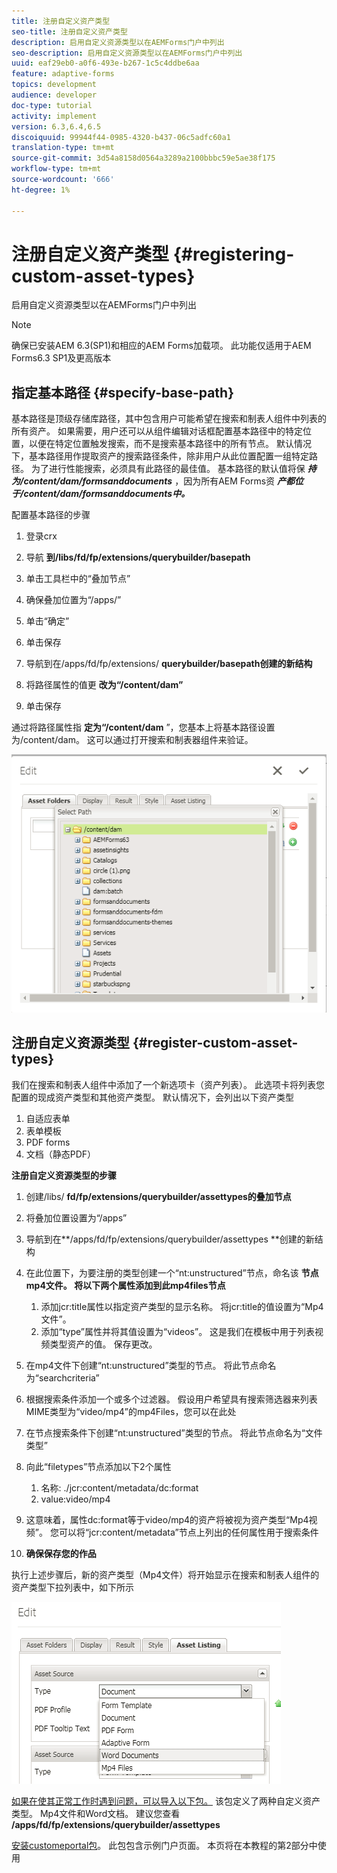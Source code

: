 ```yaml
---
title: 注册自定义资产类型
seo-title: 注册自定义资产类型
description: 启用自定义资源类型以在AEMForms门户中列出
seo-description: 启用自定义资源类型以在AEMForms门户中列出
uuid: eaf29eb0-a0f6-493e-b267-1c5c4ddbe6aa
feature: adaptive-forms
topics: development
audience: developer
doc-type: tutorial
activity: implement
version: 6.3,6.4,6.5
discoiquuid: 99944f44-0985-4320-b437-06c5adfc60a1
translation-type: tm+mt
source-git-commit: 3d54a8158d0564a3289a2100bbbc59e5ae38f175
workflow-type: tm+mt
source-wordcount: '666'
ht-degree: 1%

---
```



# 注册自定义资产类型 {#registering-custom-asset-types}

启用自定义资源类型以在AEMForms门户中列出

>[!NOTE]
>
>确保已安装AEM 6.3(SP1)和相应的AEM Forms加载项。 此功能仅适用于AEM Forms6.3 SP1及更高版本

## 指定基本路径 {#specify-base-path}

基本路径是顶级存储库路径，其中包含用户可能希望在搜索和制表人组件中列表的所有资产。 如果需要，用户还可以从组件编辑对话框配置基本路径中的特定位置，以便在特定位置触发搜索，而不是搜索基本路径中的所有节点。 默认情况下，基本路径用作提取资产的搜索路径条件，除非用户从此位置配置一组特定路径。 为了进行性能搜索，必须具有此路径的最佳值。 基本路径的默认值将保 **_持为/content/dam/formsanddocuments_** ，因为所有AEM Forms资 **_产都位于/content/dam/formsanddocuments中。_**

配置基本路径的步骤

1. 登录crx
1. 导航 **到/libs/fd/fp/extensions/querybuilder/basepath**

1. 单击工具栏中的“叠加节点”
1. 确保叠加位置为“/apps/”
1. 单击“确定”
1. 单击保存
1. 导航到在/apps/fd/fp/extensions/ **querybuilder/basepath创建的新结构**

1. 将路径属性的值更 **改为“/content/dam”**
1. 单击保存

通过将路径属性指 **定为“/content/dam** ”，您基本上将基本路径设置为/content/dam。 这可以通过打开搜索和制表器组件来验证。

![basepath](assets/basepath.png)

## 注册自定义资源类型 {#register-custom-asset-types}

我们在搜索和制表人组件中添加了一个新选项卡（资产列表）。 此选项卡将列表您配置的现成资产类型和其他资产类型。 默认情况下，会列出以下资产类型

1. 自适应表单
1. 表单模板
1. PDF forms
1. 文档（静态PDF）

**注册自定义资源类型的步骤**

1. 创建/libs/ **fd/fp/extensions/querybuilder/assettypes的叠加节点**

1. 将叠加位置设置为“/apps”
1. 导航到在**/apps/fd/fp/extensions/querybuilder/assettypes **创建的新结构

1. 在此位置下，为要注册的类型创建一个“nt:unstructured”节点，命名该 **节点mp4文件。 将以下两个属性添加到此mp4files节点**

   1. 添加jcr:title属性以指定资产类型的显示名称。 将jcr:title的值设置为“Mp4文件”。
   1. 添加“type”属性并将其值设置为“videos”。 这是我们在模板中用于列表视频类型资产的值。 保存更改。

1. 在mp4文件下创建“nt:unstructured”类型的节点。 将此节点命名为“searchcriteria”
1. 根据搜索条件添加一个或多个过滤器。 假设用户希望具有搜索筛选器来列表MIME类型为“video/mp4”的mp4Files，您可以在此处
1. 在节点搜索条件下创建“nt:unstructured”类型的节点。 将此节点命名为“文件类型”
1. 向此“filetypes”节点添加以下2个属性

   1. 名称: ./jcr:content/metadata/dc:format
   1. value:video/mp4

1. 这意味着，属性dc:format等于video/mp4的资产将被视为资产类型“Mp4视频”。 您可以将“jcr:content/metadata”节点上列出的任何属性用于搜索条件

1. **确保保存您的作品**

执行上述步骤后，新的资产类型（Mp4文件）将开始显示在搜索和制表人组件的资产类型下拉列表中，如下所示

![mp4files](assets/mp4files.png)

[如果在使其正常工作时遇到问题，可以导入以下包。](assets/assettypeskt1.zip) 该包定义了两种自定义资产类型。 Mp4文件和Word文档。 建议您查看 **/apps/fd/fp/extensions/querybuilder/assettypes**

[安装customeportal包](assets/customportalpage.zip)。 此包包含示例门户页面。 本页将在本教程的第2部分中使用

